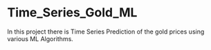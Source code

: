 # Time_Series_Gold_ML
In this project there is Time Series Prediction of the gold prices using various ML Algorithms.
